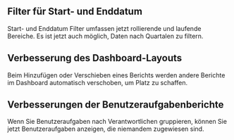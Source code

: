 ## Filter für Start- und Enddatum

Start- und Enddatum Filter umfassen jetzt rollierende und laufende Bereiche. Es ist jetzt auch möglich, Daten nach Quartalen zu filtern.

## Verbesserung des Dashboard-Layouts

Beim Hinzufügen oder Verschieben eines Berichts werden andere Berichte im Dashboard automatisch verschoben, um Platz zu schaffen.

## Verbesserungen der Benutzeraufgabenberichte

Wenn Sie Benutzeraufgaben nach Verantwortlichen gruppieren, können Sie jetzt Benutzeraufgaben anzeigen, die niemandem zugewiesen sind.
